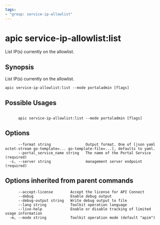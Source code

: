 ```yaml
---
tags:
- "group: service-ip-allowlist"
---
```

# apic service-ip-allowlist:list

List IP(s) currently on the allowlist.

## Synopsis

List IP(s) currently on the allowlist.

```
apic service-ip-allowlist:list --mode portaladmin [flags]
```

## Possible Usages

```

      apic service-ip-allowlist:list --mode portaladmin [flags]

```

## Options

```
      --format string                Output format. One of [json yaml octet-stream go-template=... go-template-file=...], defaults to yaml.
      --portal_service_name string   The name of the Portal Service (required)
  -s, --server string                management server endpoint (required)
```

## Options inherited from parent commands

```
      --accept-license        Accept the license for API Connect
      --debug                 Enable debug output
      --debug-output string   Write debug output to file
      --lang string           Toolkit operation language
      --live-help             Enable or disable tracking of limited usage information
  -m, --mode string           Toolkit operation mode (default "apim")
```
